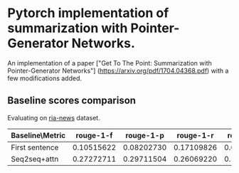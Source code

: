# Pytorch implementation of summarization with Pointer-Generator Networks.

An implementation of a paper ["Get To The Point: Summarization with Pointer-Generator Networks"] (https://arxiv.org/pdf/1704.04368.pdf) with a few modifications added.

## Baseline scores comparison	

Evaluating on [ria-news](https://github.com/RossiyaSegodnya/ria_news_dataset) dataset.

Baseline\Metric | rouge-1-f	| rouge-1-p	| rouge-1-r	| rouge-2-f	| rouge-2-p	| rouge-2-r	| rouge-l-f	| rouge-l-p	| rouge-l-r |
--------- | --------- | --------- | --------- |  --------- | --------- | --------- | --------- | --------- | --------- |
First sentence | 0.10515622 | 0.08202730 | 0.17109826 |  0.02310585 | 0.01773702 | 0.04013821 | 0.07781251 | 0.07387972 | 0.15335960 |
Seq2seq+attn | 0.27272711 |	0.29711504 |	0.26069220 |	0.14079773 |	0.15397009 |	0.13496864 |	0.24934808 |	0.28070855 |	0.24599733|
